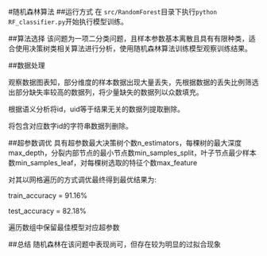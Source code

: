 #随机森林算法
##运行方式
在 `src/RandomForest`目录下执行`python RF_classifier.py`开始执行模型训练。

##算法选择
该问题为一项二分类问题，且样本参数基本离散且具有有限种类，适合使用决策树类相关算法进行分析，使用随机森林算法训练模型观察训练结果。

##数据处理

观察数据图表知，部分维度的样本数据出现大量丢失，先根据数据的丢失比例筛选出部分缺失率较高的数据列，将少量缺失的数据列以众数填充。

根据语义分析将id，uid等于结果无关的数据列提取删除。

将包含对应数字id的字符串数据列删除。

##超参数调优
具有超参数最大决策树个数n_estimators，每棵树的最大深度max_depth，分裂内部节点的最小节点数min_samples_split，叶子节点最少样本数min_samples_leaf，对每棵树选取的特征个数max_feature

对其以网格遍历的方式调优最终得到最优结果为:

train_accuracy = 91.16%

test_accuracy = 82.18%

遍历数组中保留最佳模型对应超参数

##总结
随机森林在该问题中表现尚可，但存在较为明显的过拟合现象
